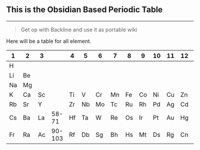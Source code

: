 ## This is the Obsidian Based Periodic Table
---
> Get op with Backline and use it as portable wiki

Here will be a table for all element.


| 1 | 2 | 3 |      | 4 | 5 | 6 | 7 | 8 | 9 |10 |11 |12 |13 |14 |15 |16 |17 |18| 
|---|---|---|------|---|---|---|---|---|---|---|---|---|---|---|---|---|---|---| 
|H  |   |   |      |   |   |   |   |   |   |   |   |   |   |
|Li |Be |   |      |   |   |   |   |   |   |   |   |   |B  |
|Na |Mg |   |      |   |   |   |   |   |   |   |   |   |Al |
|K  |Ca |Sc |      |Ti |V  |Cr |Mn |Fe |Co |Ni |Cu |Zn |Ga |
|Rb |Sr |Y  |      |Zr |Nb |Mo |Tc |Ru |Rh |Pd |Ag |Cd |In |
|Cs |Ba |La |58-71 |Hf |Ta |W  |Re |Os |Ir |Pt |Au |Hg |Ti |
|Fr |Ra |Ac |90-103|Rf |Db |Sg |Bh |Hs |Mt |Ds |Rg |Cn |Nh |